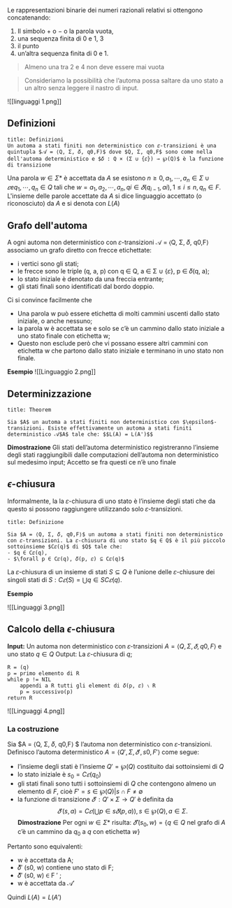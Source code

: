 Le rappresentazioni binarie dei numeri razionali relativi si ottengono concatenando:
1. Il simbolo + o − o la parola vuota, 
2. una sequenza finita di 0 e 1, 3 
3. il punto
4. un’altra sequenza finita di 0 e 1.

> Almeno una tra 2 e 4 non deve essere mai vuota

> Consideriamo la possibilità che l’automa possa saltare da uno stato a un altro senza leggere il nastro di input.


![[linguaggi 1.png]]

## Definizioni

```ad-abstract
title: Definizioni
Un automa a stati finiti non deterministico con 𝜀-transizioni è una quintupla $𝒜 = ⟨Q, Σ, 𝛿, q0,F)$ dove $Q, Σ, q0,F$ sono come nella dell'automa deterministico e $𝛿 : Q × (Σ ∪ {𝜀}) → ℘(Q)$ è la funzione di transizione

```

Una parola $w ∈ Σ *$ è accettata da $A$ se esistono $n ≥ 0, a_1,\cdots , a_n ∈ Σ ∪ {𝜀} e q_1,\cdots, q_n ∈ Q$ tali che $w = a_1,a_2, \cdots, a_n , qi ∈ 𝛿(q_{i−1}, ai), 1 ≤ i ≤ n , q_n ∈ F$.
L'insieme delle parole accettate da $A$ si dice linguaggio accettato (o riconosciuto) da $A$ e si denota con $L(A)$

## Grafo dell'automa
A ogni automa non deterministico con 𝜀-transizioni 𝒜 = ⟨Q, Σ, 𝛿, q0,F⟩ associamo un grafo diretto con frecce etichettate:
- i vertici sono gli stati; 
- le frecce sono le triple (q, a, p) con q ∈ Q, a ∈ Σ ∪ {𝜀}, p ∈ 𝛿(q, a); 
- lo stato iniziale è denotato da una freccia entrante; 
- gli stati finali sono identificati dal bordo doppio.

Ci si convince facilmente che
- Una parola w può essere etichetta di molti cammini uscenti dallo stato iniziale, o anche nessuno;
- la parola w è accettata se e solo se c’è un cammino dallo stato iniziale a uno stato finale con etichetta w;
- Questo non esclude però che vi possano essere altri cammini con etichetta w che partono dallo stato iniziale e terminano in uno stato non finale.

**Esempio**
![[Linguaggio 2.png]]

## Determinizzazione

```ad-tip
title: Theorem

Sia $A$ un automa a stati finiti non deterministico con $\epsilon$-transizioni. Esiste effettivamente un automa a stati finiti deterministico 𝒜$A$ tale che: $$L(A) = L(A')$$
```

**Dimostrazione**
Gli stati dell’automa deterministico registreranno l’insieme degli stati raggiungibili dalle computazioni dell’automa non deterministico sul medesimo input; Accetto se fra questi ce n’è uno finale

## $\epsilon$-chiusura

Informalmente, la la 𝜀-chiusura di uno stato è l’insieme degli stati che da questo si possono raggiungere utilizzando solo 𝜀-transizioni.
```ad-abstract
title: Definizione

Sia $A = ⟨Q, Σ, 𝛿, q0,F⟩$ un automa a stati finiti non deterministico con 𝜀-transizioni. La 𝜀-chiusura di uno stato $q ∈ Q$ è il più piccolo sottoinsieme $C𝜀(q)$ di $Q$ tale che:
- $q ∈ C𝜀(q), 
- $\forall p ∈ C𝜀(q), 𝛿(p, 𝜀) ⊆ C𝜀(q)$

```

La 𝜀-chiusura di un insieme di stati $S ⊆ Q$ è l’unione delle 𝜀-chiusure dei singoli stati di $S: C𝜀(S) = ⋃︀ q∈S C𝜀(q)$.

**Esempio**

![[Linguaggi 3.png]]

## Calcolo della $\epsilon$-chiusura

**Input:** Un automa non deterministico con 𝜀-transizioni $A = ⟨Q, Σ, 𝛿, q0,F⟩$ e uno stato $q ∈ Q$
Output: La 𝜀-chiusura di $q$;

	R = (q)
	p = primo elemento di R
	while p != NIL
		appendi a R tutti gli element di 𝛿(p, 𝜀) ∖ R
		p = successivo(p)
	return R

![[Linguaggi 4.png]]

### La costruzione

Sia $A = ⟨Q, Σ, 𝛿, q0,F⟩ $ l’automa non deterministico con 𝜀-transizioni. Definisco l’automa deterministico $A = ⟨Q′ , Σ, 𝛿′ , s0,F ′ ⟩$ come segue:
- l’insieme degli stati è l’insieme $Q′ = ℘(Q)$ costituito dai sottoinsiemi di $Q$
- lo stato iniziale è $s_0 = C𝜀(q_0)$
- gli stati finali sono tutti i sottoinsiemi di $Q$ che contengono almeno un elemento di $F$, cioè $F ′ = {s ∈ ℘(Q) | s ∩ F \not = ∅}$
- la funzione di transizione $𝛿 ′ : Q′ × Σ → Q′$ è definita da
 $$𝛿 ′ (s, a) = C𝜀 (︃⋃︁ p∈s 𝛿(p, a) )︃ , s ∈ ℘(Q), a ∈ Σ.$$
 **Dimostrazione**
Per ogni $w ∈ Σ *$ risulta: $𝛿̂︀′ (s_0, w) = \{q \in Q$ nel grafo di $A$ c’è un cammino da $q_0$ a $q$ con etichetta $w$}

Pertanto sono equivalenti: 
- w è accettata da A;
- 𝛿̂︀′ (s0, w) contiene uno stato di F; 
- 𝛿̂︀′ (s0, w) ∈ F ′ ; 
- w è accettata da 𝒜′

Quindi $L(A) = L(A')$
